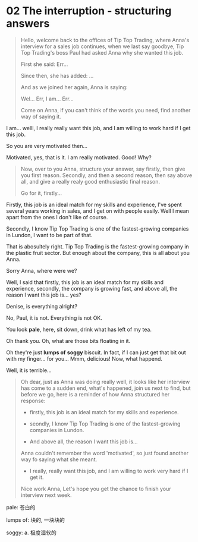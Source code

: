 # 02 The interruption - structuring answers

> Hello, welcome back to the offices of Tip Top Trading,  where Anna's interview for a sales job continues, when we last say goodbye, Tip Top Trading's boss Paul had asked Anna why she wanted this job.  
> 
> First she said: Err...
> 
> Since then, she has added: ...
> 
> And as we joined her again, Anna is saying:
> 
> Wel... Err, I am... Err...
> 
> Come on Anna, if you can't think of the words you need, find another way of saying it. 

I am... welll, I really really want this job, and I am willing to work hard if I get this job. 

So you are very motivated then...

Motivated, yes, that is it. I am really motivated. Good! Why?

> Now, over to you Anna, structure your answer, say firstly, then give you first reason. Secondly, and then a second reason, then say above all, and give a really realy good enthusiastic final reason. 
> 
> Go for it, firstly...

Firstly, this job is an ideal match for my skills and experience, I've spent several years working in sales, and I get on with people easily. Well I mean apart from the ones I don't like of course. 

Secondly, I know Tip Top Trading is one of the fastest-growing companies in Lundon, I want to be part of that. 

That is abosultely right. Tip Top Trading is the fastest-growing company in the plastic fruit sector. But enough about the company, this is all about you Anna. 

Sorry Anna, where were we? 

Well, I said that firstly, this job is an ideal match for my skills and experience, secondly, the company is growing fast, and above all, the reason I want this job is... yes?

Denise, is everything alright? 

No, Paul, it is not. Everything is not OK. 

You look **pale**, here, sit down, drink what has left of my tea. 

Oh thank you. Oh, what are those bits floating in it. 

Oh they're just **lumps of** **soggy** biscuit. In fact, if I can just get that bit out with my finger... for you... Mmm, delicious! Now, what happend.

Well, it is terrible...

> Oh dear, just as Anna was doing really well, it looks like her interview has come to a sudden end, what's happened, join us next to find, but before we go, here is a reminder of how Anna structured her response:
> 
> * firstly, this job is an ideal match for my skills and experience. 
> 
> * seondly, I know Tip Top Trading is one of the fastest-growing companies in Lundon.
> 
> * And above all, the reason I want this job is... 
> 
> Anna couldn't remember the word 'motivated', so just found another way fo saying what she meant. 
> 
> * I really, really want this job, and I am willing to work very hard if I get it.
> 
> Nice work Anna, Let's hope you get the chance to finish your interview next week. 

pale: 苍白的

lumps of: 块的, 一块块的

soggy: a. 极度湿软的